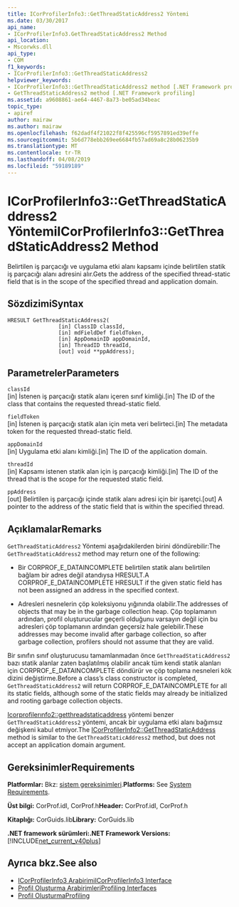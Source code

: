 ```yaml
---
title: ICorProfilerInfo3::GetThreadStaticAddress2 Yöntemi
ms.date: 03/30/2017
api_name:
- ICorProfilerInfo3.GetThreadStaticAddress2 Method
api_location:
- Mscorwks.dll
api_type:
- COM
f1_keywords:
- ICorProfilerInfo3::GetThreadStaticAddress2
helpviewer_keywords:
- ICorProfilerInfo3::GetThreadStaticAddress2 method [.NET Framework profiling]
- GetThreadStaticAddress2 method [.NET Framework profiling]
ms.assetid: a9608861-ae64-4467-8a73-be05ad34beac
topic_type:
- apiref
author: mairaw
ms.author: mairaw
ms.openlocfilehash: f62dadf4f21022f8f425596cf5957891ed39effe
ms.sourcegitcommit: 5b6d778ebb269ee6684fb57ad69a8c28b06235b9
ms.translationtype: MT
ms.contentlocale: tr-TR
ms.lasthandoff: 04/08/2019
ms.locfileid: "59189189"
---
```

# <a name="icorprofilerinfo3getthreadstaticaddress2-method"></a><span data-ttu-id="6deb1-102">ICorProfilerInfo3::GetThreadStaticAddress2 Yöntemi</span><span class="sxs-lookup"><span data-stu-id="6deb1-102">ICorProfilerInfo3::GetThreadStaticAddress2 Method</span></span>
<span data-ttu-id="6deb1-103">Belirtilen iş parçacığı ve uygulama etki alanı kapsamı içinde belirtilen statik iş parçacığı alanı adresini alır.</span><span class="sxs-lookup"><span data-stu-id="6deb1-103">Gets the address of the specified thread-static field that is in the scope of the specified thread and application domain.</span></span>  
  
## <a name="syntax"></a><span data-ttu-id="6deb1-104">Sözdizimi</span><span class="sxs-lookup"><span data-stu-id="6deb1-104">Syntax</span></span>  
  
```  
HRESULT GetThreadStaticAddress2(  
                [in] ClassID classId,  
                [in] mdFieldDef fieldToken,  
                [in] AppDomainID appDomainId,  
                [in] ThreadID threadId,  
                [out] void **ppAddress);  
```  
  
## <a name="parameters"></a><span data-ttu-id="6deb1-105">Parametreler</span><span class="sxs-lookup"><span data-stu-id="6deb1-105">Parameters</span></span>  
 `classId`  
 <span data-ttu-id="6deb1-106">[in] İstenen iş parçacığı statik alanı içeren sınıf kimliği.</span><span class="sxs-lookup"><span data-stu-id="6deb1-106">[in] The ID of the class that contains the requested thread-static field.</span></span>  
  
 `fieldToken`  
 <span data-ttu-id="6deb1-107">[in] İstenen iş parçacığı statik alan için meta veri belirteci.</span><span class="sxs-lookup"><span data-stu-id="6deb1-107">[in] The metadata token for the requested thread-static field.</span></span>  
  
 `appDomainId`  
 <span data-ttu-id="6deb1-108">[in] Uygulama etki alanı kimliği.</span><span class="sxs-lookup"><span data-stu-id="6deb1-108">[in] The ID of the application domain.</span></span>  
  
 `threadId`  
 <span data-ttu-id="6deb1-109">[in] Kapsamı istenen statik alan için iş parçacığı kimliği.</span><span class="sxs-lookup"><span data-stu-id="6deb1-109">[in] The ID of the thread that is the scope for the requested static field.</span></span>  
  
 `ppAddress`  
 <span data-ttu-id="6deb1-110">[out] Belirtilen iş parçacığı içinde statik alanı adresi için bir işaretçi.</span><span class="sxs-lookup"><span data-stu-id="6deb1-110">[out] A pointer to the address of the static field that is within the specified thread.</span></span>  
  
## <a name="remarks"></a><span data-ttu-id="6deb1-111">Açıklamalar</span><span class="sxs-lookup"><span data-stu-id="6deb1-111">Remarks</span></span>  
 <span data-ttu-id="6deb1-112">`GetThreadStaticAddress2` Yöntemi aşağıdakilerden birini döndürebilir:</span><span class="sxs-lookup"><span data-stu-id="6deb1-112">The `GetThreadStaticAddress2` method may return one of the following:</span></span>  
  
-   <span data-ttu-id="6deb1-113">Bir CORPROF_E_DATAINCOMPLETE belirtilen statik alanı belirtilen bağlam bir adres değil atandıysa HRESULT.</span><span class="sxs-lookup"><span data-stu-id="6deb1-113">A CORPROF_E_DATAINCOMPLETE HRESULT if the given static field has not been assigned an address in the specified context.</span></span>  
  
-   <span data-ttu-id="6deb1-114">Adresleri nesnelerin çöp koleksiyonu yığınında olabilir.</span><span class="sxs-lookup"><span data-stu-id="6deb1-114">The addresses of objects that may be in the garbage collection heap.</span></span> <span data-ttu-id="6deb1-115">Çöp toplamanın ardından, profil oluşturucular geçerli olduğunu varsayın değil için bu adresleri çöp toplamanın ardından geçersiz hale gelebilir.</span><span class="sxs-lookup"><span data-stu-id="6deb1-115">These addresses may become invalid after garbage collection, so after garbage collection, profilers should not assume that they are valid.</span></span>  
  
 <span data-ttu-id="6deb1-116">Bir sınıfın sınıf oluşturucusu tamamlanmadan önce `GetThreadStaticAddress2` bazı statik alanlar zaten başlatılmış olabilir ancak tüm kendi statik alanları için CORPROF_E_DATAINCOMPLETE döndürür ve çöp toplama nesneleri kök dizini değiştirme.</span><span class="sxs-lookup"><span data-stu-id="6deb1-116">Before a class’s class constructor is completed, `GetThreadStaticAddress2` will return CORPROF_E_DATAINCOMPLETE for all its static fields, although some of the static fields may already be initialized and rooting garbage collection objects.</span></span>  
  
 <span data-ttu-id="6deb1-117">[Icorprofilerınfo2::getthreadstaticaddress](../../../../docs/framework/unmanaged-api/profiling/icorprofilerinfo2-getthreadstaticaddress-method.md) yöntemi benzer `GetThreadStaticAddress2` yöntemi, ancak bir uygulama etki alanı bağımsız değişkeni kabul etmiyor.</span><span class="sxs-lookup"><span data-stu-id="6deb1-117">The [ICorProfilerInfo2::GetThreadStaticAddress](../../../../docs/framework/unmanaged-api/profiling/icorprofilerinfo2-getthreadstaticaddress-method.md) method is similar to the `GetThreadStaticAddress2` method, but does not accept an application domain argument.</span></span>  
  
## <a name="requirements"></a><span data-ttu-id="6deb1-118">Gereksinimler</span><span class="sxs-lookup"><span data-stu-id="6deb1-118">Requirements</span></span>  
 <span data-ttu-id="6deb1-119">**Platformlar:** Bkz: [sistem gereksinimleri](../../../../docs/framework/get-started/system-requirements.md).</span><span class="sxs-lookup"><span data-stu-id="6deb1-119">**Platforms:** See [System Requirements](../../../../docs/framework/get-started/system-requirements.md).</span></span>  
  
 <span data-ttu-id="6deb1-120">**Üst bilgi:** CorProf.idl, CorProf.h</span><span class="sxs-lookup"><span data-stu-id="6deb1-120">**Header:** CorProf.idl, CorProf.h</span></span>  
  
 <span data-ttu-id="6deb1-121">**Kitaplığı:** CorGuids.lib</span><span class="sxs-lookup"><span data-stu-id="6deb1-121">**Library:** CorGuids.lib</span></span>  
  
 **<span data-ttu-id="6deb1-122">.NET framework sürümleri:</span><span class="sxs-lookup"><span data-stu-id="6deb1-122">.NET Framework Versions:</span></span>** [!INCLUDE[net_current_v40plus](../../../../includes/net-current-v40plus-md.md)]  
  
## <a name="see-also"></a><span data-ttu-id="6deb1-123">Ayrıca bkz.</span><span class="sxs-lookup"><span data-stu-id="6deb1-123">See also</span></span>

- [<span data-ttu-id="6deb1-124">ICorProfilerInfo3 Arabirimi</span><span class="sxs-lookup"><span data-stu-id="6deb1-124">ICorProfilerInfo3 Interface</span></span>](../../../../docs/framework/unmanaged-api/profiling/icorprofilerinfo3-interface.md)
- [<span data-ttu-id="6deb1-125">Profil Oluşturma Arabirimleri</span><span class="sxs-lookup"><span data-stu-id="6deb1-125">Profiling Interfaces</span></span>](../../../../docs/framework/unmanaged-api/profiling/profiling-interfaces.md)
- [<span data-ttu-id="6deb1-126">Profil Oluşturma</span><span class="sxs-lookup"><span data-stu-id="6deb1-126">Profiling</span></span>](../../../../docs/framework/unmanaged-api/profiling/index.md)
